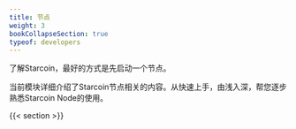 ```yaml
---
title: 节点
weight: 3
bookCollapseSection: true
typeof: developers
---
```


了解Starcoin，最好的方式是先启动一个节点。

当前模块详细介绍了Starcoin节点相关的内容。从快速上手，由浅入深，帮您逐步熟悉Starcoin Node的使用。

<!--more-->

{{< section >}}
